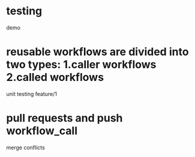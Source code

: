 # testing
demo

reusable workflows are divided into two types: 1.caller workflows
                                               2.called workflows
=======
unit testing
feature/1

pull requests and push workflow_call
=======
merge conflicts

